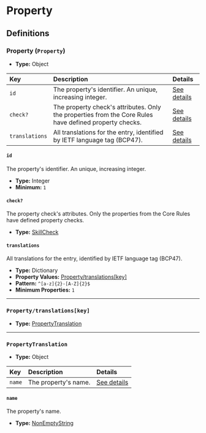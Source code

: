 # Property

## Definitions

### <a name="Property"></a> Property (`Property`)

- **Type:** Object

Key | Description | Details
:-- | :-- | :--
`id` | The property's identifier. An unique, increasing integer. | <a href="#Property/id">See details</a>
`check?` | The property check's attributes. Only the properties from the Core Rules have defined property checks. | <a href="#Property/check">See details</a>
`translations` | All translations for the entry, identified by IETF language tag (BCP47). | <a href="#Property/translations">See details</a>

#### <a name="Property/id"></a> `id`

The property's identifier. An unique, increasing integer.

- **Type:** Integer
- **Minimum:** `1`

#### <a name="Property/check"></a> `check?`

The property check's attributes. Only the properties from the Core Rules
have defined property checks.

- **Type:** <a href="./_SkillCheck.md#SkillCheck">SkillCheck</a>

#### <a name="Property/translations"></a> `translations`

All translations for the entry, identified by IETF language tag (BCP47).

- **Type:** Dictionary
- **Property Values:** <a href="#Property/translations[key]">Property/translations[key]</a>
- **Pattern:** `^[a-z]{2}-[A-Z]{2}$`
- **Minimum Properties:** `1`

---

### <a name="Property/translations[key]"></a> `Property/translations[key]`

- **Type:** <a href="#PropertyTranslation">PropertyTranslation</a>

---

### <a name="PropertyTranslation"></a> `PropertyTranslation`

- **Type:** Object

Key | Description | Details
:-- | :-- | :--
`name` | The property's name. | <a href="#PropertyTranslation/name">See details</a>

#### <a name="PropertyTranslation/name"></a> `name`

The property's name.

- **Type:** <a href="./_NonEmptyString.md#NonEmptyString">NonEmptyString</a>

